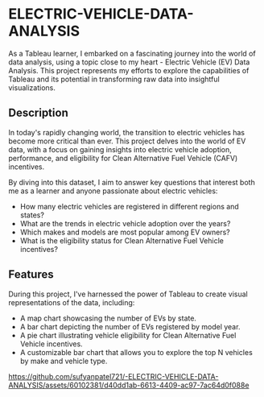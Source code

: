 # ELECTRIC-VEHICLE-DATA-ANALYSIS

As a Tableau learner, I embarked on a fascinating journey into the world of data analysis, using a topic close to my heart - Electric Vehicle (EV) Data Analysis. This project represents my efforts to explore the capabilities of Tableau and its potential in transforming raw data into insightful visualizations.

## Description

In today's rapidly changing world, the transition to electric vehicles has become more critical than ever. This project delves into the world of EV data, with a focus on gaining insights into electric vehicle adoption, performance, and eligibility for Clean Alternative Fuel Vehicle (CAFV) incentives.

By diving into this dataset, I aim to answer key questions that interest both me as a learner and anyone passionate about electric vehicles:

- How many electric vehicles are registered in different regions and states?
- What are the trends in electric vehicle adoption over the years?
- Which makes and models are most popular among EV owners?
- What is the eligibility status for Clean Alternative Fuel Vehicle incentives?

## Features

During this project, I've harnessed the power of Tableau to create visual representations of the data, including:

- A map chart showcasing the number of EVs by state.
- A bar chart depicting the number of EVs registered by model year.
- A pie chart illustrating vehicle eligibility for Clean Alternative Fuel Vehicle incentives.
- A customizable bar chart that allows you to explore the top N vehicles by make and vehicle type.

https://github.com/sufyanpatel721/-ELECTRIC-VEHICLE-DATA-ANALYSIS/assets/60102381/d40dd1ab-6613-4409-ac97-7ac64d0f088e
